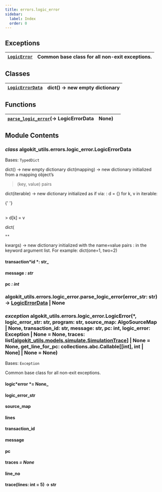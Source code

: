 ```yaml
---
title: errors.logic_error
sidebar:
  label: Index
  order: 0
---
```


## Exceptions

| [`LogicError`](#algokit_utils.errors.logic_error.LogicError) | Common base class for all non-exit exceptions. |
| ------------------------------------------------------------ | ---------------------------------------------- |

## Classes

| [`LogicErrorData`](#algokit_utils.errors.logic_error.LogicErrorData) | dict() -> new empty dictionary |
| -------------------------------------------------------------------- | ------------------------------ |

## Functions

| [`parse_logic_error`](#algokit_utils.errors.logic_error.parse_logic_error)(→ LogicErrorData | None) |     |
| ------------------------------------------------------------------------------------------- | ----- | --- |

## Module Contents

### _class_ algokit_utils.errors.logic_error.LogicErrorData

Bases: `TypedDict`

dict() -> new empty dictionary
dict(mapping) -> new dictionary initialized from a mapping object’s

> (key, value) pairs

dict(iterable) -> new dictionary initialized as if via:
: d = {}
for k, v in iterable:

{' '}

<br />> d[k] = v

dict(

```
**
```

kwargs) -> new dictionary initialized with the name=value pairs
: in the keyword argument list. For example: dict(one=1, two=2)

#### transaction*id *: str\_

#### message _: str_

#### pc _: int_

### algokit_utils.errors.logic_error.parse_logic_error(error_str: str) → [LogicErrorData](#algokit_utils.errors.logic_error.LogicErrorData) | None

### _exception_ algokit_utils.errors.logic_error.LogicError(\*, logic_error_str: str, program: str, source_map: AlgoSourceMap | None, transaction_id: str, message: str, pc: int, logic_error: Exception | None = None, traces: list[[algokit_utils.models.simulate.SimulationTrace](/reference/algokit-utils-py/api/models/simulate/#algokit_utils.models.simulate.SimulationTrace)] | None = None, get_line_for_pc: collections.abc.Callable[[int], int | None] | None = None)

Bases: `Exception`

Common base class for all non-exit exceptions.

#### logic*error *= None\_

#### logic_error_str

#### source_map

#### lines

#### transaction_id

#### message

#### pc

#### traces _= None_

#### line_no

#### trace(lines: int = 5) → str
